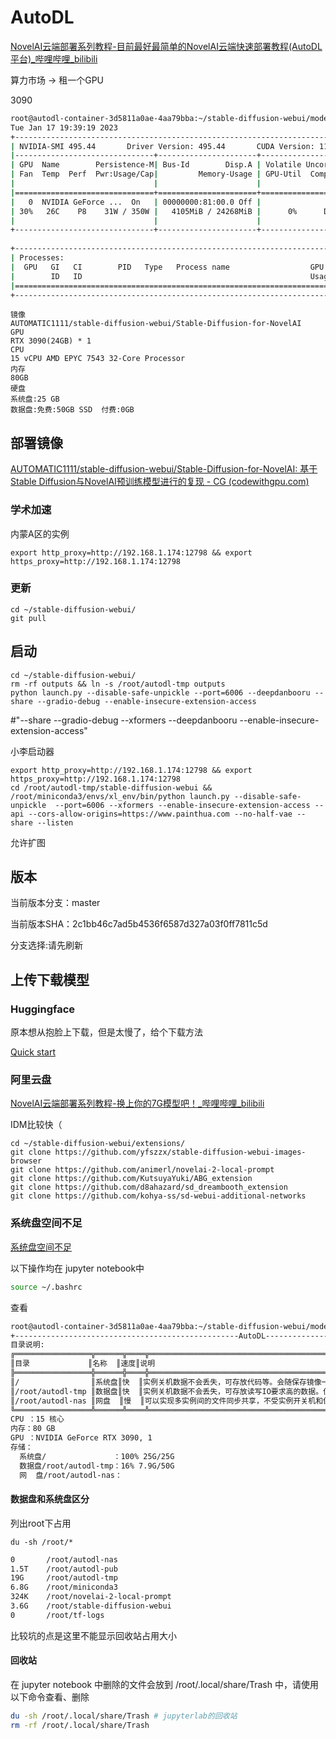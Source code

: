 # AutoDL

[NovelAI云端部署系列教程-目前最好最简单的NovelAI云端快速部署教程(AutoDL平台)_哔哩哔哩_bilibili](https://www.bilibili.com/video/BV1kG4y1n7Va/?spm_id_from=333.788&vd_source=187217104dfd0bc027cc65f8420627b0)

算力市场 -> 租一个GPU 

3090

```bash
root@autodl-container-3d5811a0ae-4aa79bba:~/stable-diffusion-webui/models/hypernetworks# nvidia-smi
Tue Jan 17 19:39:19 2023       
+-----------------------------------------------------------------------------+
| NVIDIA-SMI 495.44       Driver Version: 495.44       CUDA Version: 11.5     |
|-------------------------------+----------------------+----------------------+
| GPU  Name        Persistence-M| Bus-Id        Disp.A | Volatile Uncorr. ECC |
| Fan  Temp  Perf  Pwr:Usage/Cap|         Memory-Usage | GPU-Util  Compute M. |
|                               |                      |               MIG M. |
|===============================+======================+======================|
|   0  NVIDIA GeForce ...  On   | 00000000:81:00.0 Off |                  N/A |
| 30%   26C    P8    31W / 350W |   4105MiB / 24268MiB |      0%      Default |
|                               |                      |                  N/A |
+-------------------------------+----------------------+----------------------+
                                                                               
+-----------------------------------------------------------------------------+
| Processes:                                                                  |
|  GPU   GI   CI        PID   Type   Process name                  GPU Memory |
|        ID   ID                                                   Usage      |
|=============================================================================|
+-----------------------------------------------------------------------------+
```

```
镜像
AUTOMATIC1111/stable-diffusion-webui/Stable-Diffusion-for-NovelAI
GPU
RTX 3090(24GB) * 1
CPU
15 vCPU AMD EPYC 7543 32-Core Processor
内存
80GB
硬盘
系统盘:25 GB
数据盘:免费:50GB SSD  付费:0GB
```

## 部署镜像

[AUTOMATIC1111/stable-diffusion-webui/Stable-Diffusion-for-NovelAI: 基于Stable Diffusion与NovelAI预训练模型进行的复现 - CG (codewithgpu.com)](https://www.codewithgpu.com/i/AUTOMATIC1111/stable-diffusion-webui/Stable-Diffusion-for-NovelAI)

### 学术加速

内蒙A区的实例

```
export http_proxy=http://192.168.1.174:12798 && export https_proxy=http://192.168.1.174:12798
```



### 更新

```
cd ~/stable-diffusion-webui/
git pull
```



## 启动

```
cd ~/stable-diffusion-webui/
rm -rf outputs && ln -s /root/autodl-tmp outputs
python launch.py --disable-safe-unpickle --port=6006 --deepdanbooru --share --gradio-debug --enable-insecure-extension-access

```

#"--share --gradio-debug --xformers --deepdanbooru --enable-insecure-extension-access"

小李启动器

```
export http_proxy=http://192.168.1.174:12798 && export https_proxy=http://192.168.1.174:12798
cd /root/autodl-tmp/stable-diffusion-webui && /root/miniconda3/envs/xl_env/bin/python launch.py --disable-safe-unpickle  --port=6006 --xformers --enable-insecure-extension-access --api --cors-allow-origins=https://www.painthua.com --no-half-vae --share --listen

```

允许扩图

## 版本

当前版本分支：master

当前版本SHA：2c1bb46c7ad5b4536f6587d327a03f0ff7811c5d

分支选择:请先刷新



## 上传下载模型

### Huggingface

原本想从抱脸上下载，但是太慢了，给个下载方法

[Quick start](https://huggingface.co/docs/huggingface_hub/quick-start)

### 阿里云盘

[NovelAI云端部署系列教程-换上你的7G模型吧！_哔哩哔哩_bilibili](https://www.bilibili.com/video/BV1dR4y1D7bK/?spm_id_from=333.999.0.0&vd_source=187217104dfd0bc027cc65f8420627b0)

IDM比较快（



```
cd ~/stable-diffusion-webui/extensions/
git clone https://github.com/yfszzx/stable-diffusion-webui-images-browser
git clone https://github.com/animerl/novelai-2-local-prompt
git clone https://github.com/KutsuyaYuki/ABG_extension
git clone https://github.com/d8ahazard/sd_dreambooth_extension
git clone https://github.com/kohya-ss/sd-webui-additional-networks
```

### 系统盘空间不足

[系统盘空间不足](https://www.autodl.com/docs/qa1/)

以下操作均在 jupyter notebook中

```bash
source ~/.bashrc
```

查看

```bash
root@autodl-container-3d5811a0ae-4aa79bba:~/stable-diffusion-webui/models/Stable-diffusion# source ~/.bashrc
+--------------------------------------------------AutoDL--------------------------------------------------------+
目录说明:
╔═════════════════╦══════╦════╦═════════════════════════════════════════════════════════════════════════╗
║目录             ║名称  ║速度║说明                                                                     ║
╠═════════════════╬══════╬════╬═════════════════════════════════════════════════════════════════════════╣
║/                ║系统盘║快  ║实例关机数据不会丢失，可存放代码等。会随保存镜像一起保存。               ║
║/root/autodl-tmp ║数据盘║快  ║实例关机数据不会丢失，可存放读写IO要求高的数据。但不会随保存镜像一起保存 ║
║/root/autodl-nas ║网盘  ║慢  ║可以实现多实例间的文件同步共享，不受实例开关机和保存镜像的影响。         ║
╚═════════════════╩══════╩════╩═════════════════════════════════════════════════════════════════════════╝
CPU ：15 核心
内存：80 GB
GPU ：NVIDIA GeForce RTX 3090, 1
存储：
  系统盘/               ：100% 25G/25G
  数据盘/root/autodl-tmp：16% 7.9G/50G
  网  盘/root/autodl-nas：
```

#### 数据盘和系统盘区分

列出root下占用

```
du -sh /root/*
```



```bash
0       /root/autodl-nas
1.5T    /root/autodl-pub
19G     /root/autodl-tmp
6.8G    /root/miniconda3
324K    /root/novelai-2-local-prompt
3.6G    /root/stable-diffusion-webui
0       /root/tf-logs
```

比较坑的点是这里不能显示回收站占用大小

#### 回收站

在 jupyter notebook 中删除的文件会放到 /root/.local/share/Trash 中，请使用以下命令查看、删除

```bash
du -sh /root/.local/share/Trash # jupyterlab的回收站
rm -rf /root/.local/share/Trash   

```

